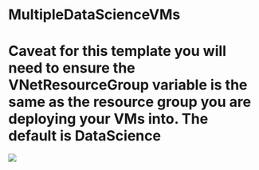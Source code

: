 # MultipleDataScienceVMs

# Caveat for this template you will need to ensure the VNetResourceGroup variable is the same as the resource group you are deploying your VMs into. The default is DataScience

<a href="https://portal.azure.com/#create/Microsoft.Template/uri/https://raw.githubusercontent.com/paulhakim/MultipleDataScienceVMs/master/azuredeploy.json" target="_blank">
    <img src="http://azuredeploy.net/deploybutton.png"/>
</a>
